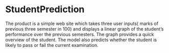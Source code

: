 # StudentPrediction
The product is a simple web site which takes three user inputs( marks of previous three semester in 100) and displays a linear graph of the student’s performance over the previous semesters. The graph provides a quick overview of the student. The model also predicts whether the student is likely to pass or fail the current examination.
